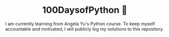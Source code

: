 # <h1 align='center'>100DaysofPython 🐍 </h1>
I am currently learning from Angela Yu's Python course. To keep myself accountable and motivated, I will publicly log my solutions to this repository. 
